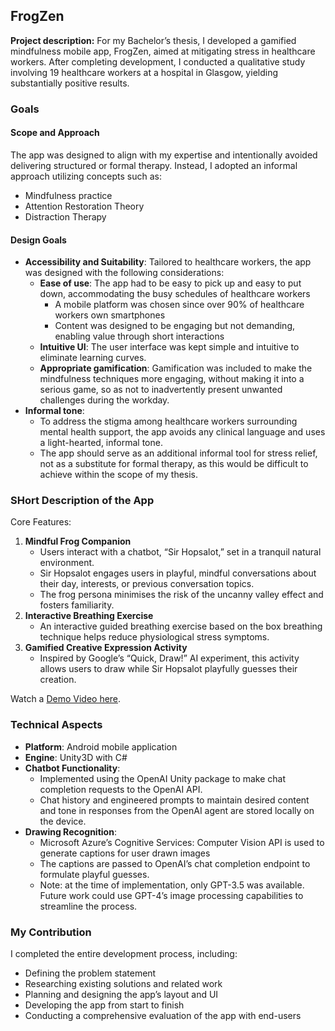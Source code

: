 ## FrogZen

**Project description:** For my Bachelor’s thesis, I developed a gamified mindfulness mobile app, FrogZen, aimed at mitigating stress in healthcare workers. After completing development, I conducted a qualitative study involving 19 healthcare workers at a hospital in Glasgow, yielding substantially positive results.

### Goals

#### Scope and Approach

The app was designed to align with my expertise and intentionally avoided delivering structured or formal therapy. Instead, I adopted an informal approach utilizing concepts such as:

-	Mindfulness practice
-	Attention Restoration Theory
-	Distraction Therapy

#### Design Goals

- **Accessibility and Suitability**: Tailored to healthcare workers, the app was designed with the following considerations:
  - **Ease of use**: The app had to be easy to pick up and easy to put down, accommodating the busy schedules of healthcare workers
    - A mobile platform was chosen since over 90% of healthcare workers own smartphones
    - Content was designed to be engaging but not demanding, enabling value through short interactions
  - **Intuitive UI**: The user interface was kept simple and intuitive to eliminate learning curves.
  - **Appropriate gamification**: Gamification was included to make the mindfulness techniques more engaging, without making it into a serious game, so as not to inadvertently present unwanted challenges during the workday.
- **Informal tone**:
  - To address the stigma among healthcare workers surrounding mental health support, the app avoids any clinical language and uses a light-hearted, informal tone.
  - The app should serve as an additional informal tool for stress relief, not as a substitute for formal therapy, as this would be difficult to achieve within the scope of my thesis.

### SHort Description of the App

Core Features:

1. **Mindful Frog Companion**
    - Users interact with a chatbot, “Sir Hopsalot,” set in a tranquil natural environment.
    - Sir Hopsalot engages users in playful, mindful conversations about their day, interests, or previous conversation topics.
    - The frog persona minimises the risk of the uncanny valley effect and fosters familiarity.
2. **Interactive Breathing Exercise**
    - An interactive guided breathing exercise based on the box breathing technique helps reduce physiological stress symptoms.
3. **Gamified Creative Expression Activity**
    - Inspired by Google’s “Quick, Draw!” AI experiment, this activity allows users to draw while Sir Hopsalot playfully guesses their creation.

Watch a [Demo Video here](https://youtu.be/RrvcG253V2Y).

### Technical Aspects

- **Platform**: Android mobile application
- **Engine**: Unity3D with C#
- **Chatbot Functionality**:
  - Implemented using the OpenAI Unity package to make chat completion requests to the OpenAI API.
  - Chat history and engineered prompts to maintain desired content and tone in responses from the OpenAI agent are stored locally on the device.
- **Drawing Recognition**:
  - Microsoft Azure’s Cognitive Services: Computer Vision API is used to generate captions for user drawn images
  - The captions are passed to OpenAI’s chat completion endpoint to formulate playful guesses.
  - Note: at the time of implementation, only GPT-3.5 was available. Future work could use GPT-4’s image processing capabilities to streamline the process.

### My Contribution

I completed the entire development process, including:

- Defining the problem statement
- Researching existing solutions and related work
- Planning and designing the app’s layout and UI
- Developing the app from start to finish
- Conducting a comprehensive evaluation of the app with end-users
